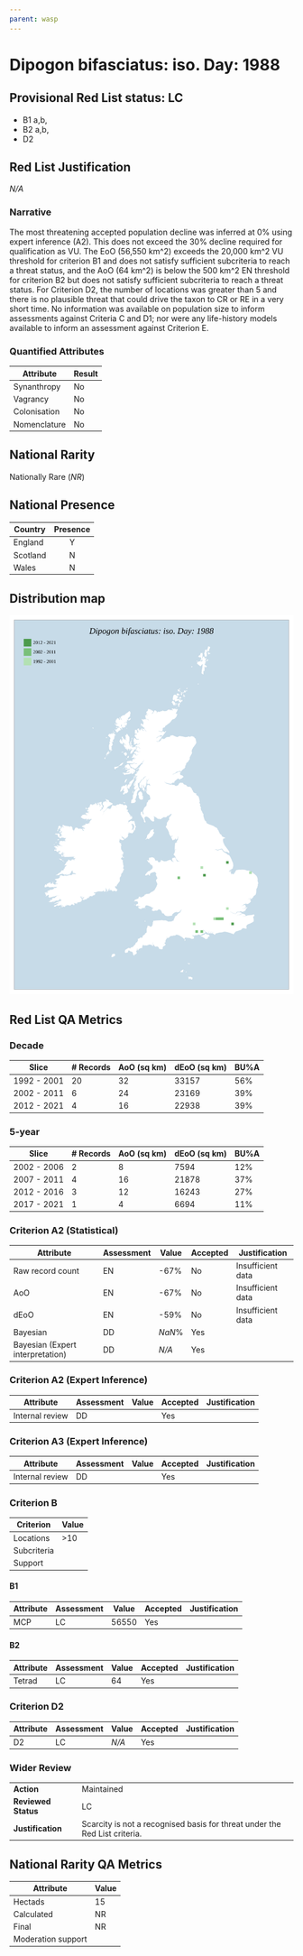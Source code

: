 ```yaml
---
parent: wasp
---
```


# Dipogon bifasciatus: iso. Day: 1988

## Provisional Red List status: LC
- B1 a,b, 
- B2 a,b, 
- D2

## Red List Justification
*N/A*
### Narrative


The most threatening accepted population decline was inferred at 0% using expert inference (A2). This does not exceed the 30% decline required for qualification as VU. The EoO (56,550 km^2) exceeds the 20,000 km^2 VU threshold for criterion B1 and does not satisfy sufficient subcriteria to reach a threat status, and the AoO (64 km^2) is below the 500 km^2 EN threshold for criterion B2 but does not satisfy sufficient subcriteria to reach a threat status. For Criterion D2, the number of locations was greater than 5 and there is no plausible threat that could drive the taxon to CR or RE in a very short time. No information was available on population size to inform assessments against Criteria C and D1; nor were any life-history models available to inform an assessment against Criterion E.
### Quantified Attributes
|Attribute|Result|
|---|---|
|Synanthropy|No|
|Vagrancy|No|
|Colonisation|No|
|Nomenclature|No|


## National Rarity
Nationally Rare (*NR*)

## National Presence
|Country|Presence
|---|:-:|
|England|Y|
|Scotland|N|
|Wales|N|


## Distribution map
![](../map/374.svg)

## Red List QA Metrics
### Decade
| Slice | # Records | AoO (sq km) | dEoO (sq km) |BU%A |
|---|---|---|---|---|
|1992 - 2001|20|32|33157|56%|
|2002 - 2011|6|24|23169|39%|
|2012 - 2021|4|16|22938|39%|
### 5-year
| Slice | # Records | AoO (sq km) | dEoO (sq km) |BU%A |
|---|---|---|---|---|
|2002 - 2006|2|8|7594|12%|
|2007 - 2011|4|16|21878|37%|
|2012 - 2016|3|12|16243|27%|
|2017 - 2021|1|4|6694|11%|
### Criterion A2 (Statistical)
|Attribute|Assessment|Value|Accepted|Justification
|---|---|---|---|---|
|Raw record count|EN|-67%|No|Insufficient data|
|AoO|EN|-67%|No|Insufficient data|
|dEoO|EN|-59%|No|Insufficient data|
|Bayesian|DD|*NaN*%|Yes||
|Bayesian (Expert interpretation)|DD|*N/A*|Yes||
### Criterion A2 (Expert Inference)
|Attribute|Assessment|Value|Accepted|Justification
|---|---|---|---|---|
|Internal review|DD||Yes||
### Criterion A3 (Expert Inference)
|Attribute|Assessment|Value|Accepted|Justification
|---|---|---|---|---|
|Internal review|DD||Yes||
### Criterion B
|Criterion| Value|
|---|---|
|Locations|>10|
|Subcriteria||
|Support||
#### B1
|Attribute|Assessment|Value|Accepted|Justification
|---|---|---|---|---|
|MCP|LC|56550|Yes||
#### B2
|Attribute|Assessment|Value|Accepted|Justification
|---|---|---|---|---|
|Tetrad|LC|64|Yes||
### Criterion D2
|Attribute|Assessment|Value|Accepted|Justification
|---|---|---|---|---|
|D2|LC|*N/A*|Yes||
### Wider Review
|  |  |
|---|---|
|**Action**|Maintained|
|**Reviewed Status**|LC|
|**Justification**|Scarcity is not a recognised basis for threat under the Red List criteria.|


## National Rarity QA Metrics
|Attribute|Value|
|---|---|
|Hectads|15|
|Calculated|NR|
|Final|NR|
|Moderation support||


